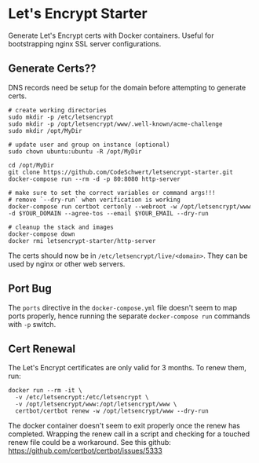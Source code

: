 # Let's Encrypt Starter

Generate Let's Encrypt certs with Docker containers. Useful for bootstrapping nginx SSL server configurations.

## Generate Certs??

DNS records need be setup for the domain before attempting to generate certs.

```shell
# create working directories
sudo mkdir -p /etc/letsencrypt
sudo mkdir -p /opt/letsencrypt/www/.well-known/acme-challenge
sudo mkdir /opt/MyDir

# update user and group on instance (optional)
sudo chown ubuntu:ubuntu -R /opt/MyDir

cd /opt/MyDir 
git clone https://github.com/CodeSchwert/letsencrypt-starter.git
docker-compose run --rm -d -p 80:8080 http-server

# make sure to set the correct variables or command args!!!
# remove `--dry-run` when verification is working
docker-compose run certbot certonly --webroot -w /opt/letsencrypt/www -d $YOUR_DOMAIN --agree-tos --email $YOUR_EMAIL --dry-run

# cleanup the stack and images
docker-compose down
docker rmi letsencrypt-starter/http-server
```

The certs should now be in `/etc/letsencrypt/live/<domain>`. They can be used by nginx or other web servers.

## Port Bug

The `ports` directive in the `docker-compose.yml` file doesn't seem to map ports properly, hence running the separate `docker-compose run` commands with `-p` switch.

## Cert Renewal

The Let's Encrypt certificates are only valid for 3 months. To renew them, run:

```shell
docker run --rm -it \
  -v /etc/letsencrypt:/etc/letsencrypt \
  -v /opt/letsencrypt/www:/opt/letsencrypt/www \
  certbot/certbot renew -w /opt/letsencrypt/www --dry-run
```

The docker container doesn't seem to exit properly once the renew has completed. Wrapping the renew call in a script and checking for a touched renew file could be a workaround. See this github: https://github.com/certbot/certbot/issues/5333